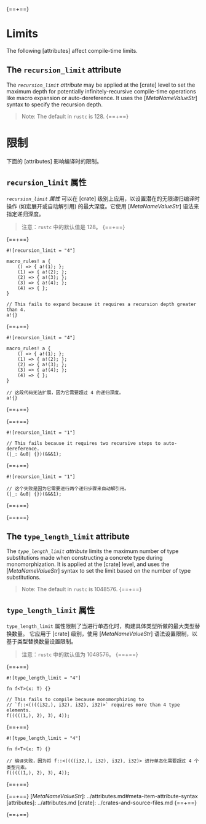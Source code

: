 {==+==}
# Limits

The following [attributes] affect compile-time limits.

## The `recursion_limit` attribute

The *`recursion_limit` attribute* may be applied at the [crate] level to set the
maximum depth for potentially infinitely-recursive compile-time operations
like macro expansion or auto-dereference. It uses the [_MetaNameValueStr_]
syntax to specify the recursion depth.

> Note: The default in `rustc` is 128.
{==+==}
# 限制

下面的 [attributes] 影响编译时的限制。

## `recursion_limit` 属性

*`recursion_limit` 属性* 可以在 [crate] 级别上应用，以设置潜在的无限递归编译时操作 (如宏展开或自动解引用) 的最大深度。它使用 [_MetaNameValueStr_] 语法来指定递归深度。

> 注意：`rustc` 中的默认值是 128。
{==+==}


{==+==}
```rust,compile_fail
#![recursion_limit = "4"]

macro_rules! a {
    () => { a!(1); };
    (1) => { a!(2); };
    (2) => { a!(3); };
    (3) => { a!(4); };
    (4) => { };
}

// This fails to expand because it requires a recursion depth greater than 4.
a!{}
```
{==+==}
```rust,compile_fail
#![recursion_limit = "4"]

macro_rules! a {
    () => { a!(1); };
    (1) => { a!(2); };
    (2) => { a!(3); };
    (3) => { a!(4); };
    (4) => { };
}

// 这段代码无法扩展，因为它需要超过 4 的递归深度。
a!{}
```
{==+==}


{==+==}
```rust,compile_fail
#![recursion_limit = "1"]

// This fails because it requires two recursive steps to auto-dereference.
(|_: &u8| {})(&&&1);
```
{==+==}
```rust,compile_fail
#![recursion_limit = "1"]

// 这个失败是因为它需要进行两个递归步骤来自动解引用。
(|_: &u8| {})(&&&1);
```
{==+==}


{==+==}
## The `type_length_limit` attribute

The *`type_length_limit` attribute* limits the maximum number of type
substitutions made when constructing a concrete type during monomorphization.
It is applied at the [crate] level, and uses the [_MetaNameValueStr_] syntax
to set the limit based on the number of type substitutions.

> Note: The default in `rustc` is 1048576.
{==+==}
## `type_length_limit` 属性

`type_length_limit` 属性限制了当进行单态化时，构建具体类型所做的最大类型替换数量。
它应用于 [crate] 级别，使用 [_MetaNameValueStr_] 语法设置限制，以基于类型替换数量设置限制。

> 注意：`rustc` 中的默认值为 1048576。
{==+==}


{==+==}
```rust,compile_fail
#![type_length_limit = "4"]

fn f<T>(x: T) {}

// This fails to compile because monomorphizing to
// `f::<((((i32,), i32), i32), i32)>` requires more than 4 type elements.
f(((((1,), 2), 3), 4));
```
{==+==}
```rust,compile_fail
#![type_length_limit = "4"]

fn f<T>(x: T) {}

// 编译失败，因为将 f::<((((i32,), i32), i32), i32)> 进行单态化需要超过 4 个类型元素。
f(((((1,), 2), 3), 4));
```
{==+==}


{==+==}
[_MetaNameValueStr_]: ../attributes.md#meta-item-attribute-syntax
[attributes]: ../attributes.md
[crate]: ../crates-and-source-files.md
{==+==}

{==+==}